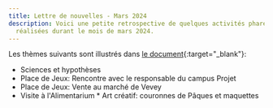 ```yaml
---
title: Lettre de nouvelles - Mars 2024
description: Voici une petite retrospective de quelques activités phares
  réalisées durant le mois de mars 2024.
---
```

L﻿es thèmes suivants sont  illustrés dans [le document](/media/blog/lettre%20nouvelle%202024%2003.pdf){:target="_blank"}:

* Sciences et hypothèses
* Place de Jeux: Rencontre avec le responsable du campus Projet 
* Place de Jeux: Vente au marché de Vevey
* Visite à l'Alimentarium
*﻿ Art créatif: couronnes de Pâques et maquettes